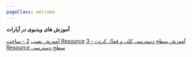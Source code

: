 ```yaml
---
pageClass: welcome
---
```



**آموزش های ویدیوی در آپارات**



[آموزش نصب](https://www.aparat.com/v/a4jFB)
[2 - ساخت Resource](https://www.aparat.com/v/Y9PdA)
[3 - آموزش سطح دسترسی کلی و فعال کردن Resource سطح دسترسی](https://www.aparat.com/v/LS2im)